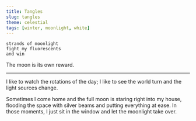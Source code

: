 ```yaml
---
title: Tangles
slug: tangles
theme: celestial
tags: [winter, moonlight, white]
---
```


```
strands of moonlight
fight my fluorescents
and win
```

The moon is its own reward.

<!--more-->

---

I like to watch the rotations of the day; I like to see the world turn and the light sources change.

Sometimes I come home and the full moon is staring right into my house, flooding the space with silver beams and putting everything at ease.
In those moments, I just sit in the window and let the moonlight take over.
